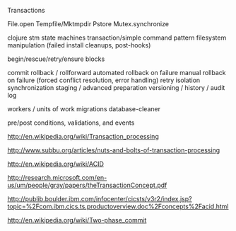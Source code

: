 Transactions

File.open
Tempfile/Mktmpdir
Pstore
Mutex.synchronize

clojure stm
state machines
transaction/simple
command pattern
filesystem manipulation (failed install cleanups, post-hooks)

begin/rescue/retry/ensure
blocks

commit
rollback / rollforward
automated rollback on failure
manual rollback on failure (forced conflict resolution, error handling)
retry
isolation
synchronization
staging / advanced preparation
versioning / history / audit log

workers / units of work
migrations
database-cleaner

pre/post conditions, validations, and events

http://en.wikipedia.org/wiki/Transaction_processing

http://www.subbu.org/articles/nuts-and-bolts-of-transaction-processing

http://en.wikipedia.org/wiki/ACID

http://research.microsoft.com/en-us/um/people/gray/papers/theTransactionConcept.pdf

http://publib.boulder.ibm.com/infocenter/cicsts/v3r2/index.jsp?topic=%2Fcom.ibm.cics.ts.productoverview.doc%2Fconcepts%2Facid.html

http://en.wikipedia.org/wiki/Two-phase_commit
